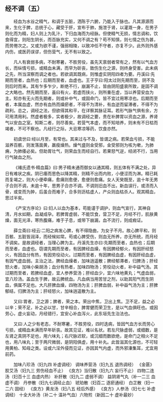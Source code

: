 ## 经不调（五）


&emsp;&emsp;经血为水谷之精气，和调于五脏，洒陈于六腑，乃能入于脉也。凡其源源而来，生化于脾，总统于心，藏受于肝，宣布于肺，施泄于肾，以灌溉一身，在男子则化而为精，妇人则上为乳汁，下归血海而为经脉。但使精气无损，情志调和，饮食得宜，则阳生阴长，而百脉充实，又何不调之有？苟不知慎，则七情之伤为甚，而劳倦次之。又或为欲不谨，强弱相陵，以致冲任不守者，亦复不少。此外则外感内伤，或医药误谬，但伤营气，无不有以致之。

&emsp;&emsp;凡人有衰弱多病，不耐寒暑，不胜劳役，虽先天禀弱者常有之，然有以气血方长，而纵情亏损，或精血未满，而早为斫丧，致伤生化之源，则终身受害。此未病之先，所当深察而调之者也。若欲调其既病，则惟虚实阴阳四者为要。丹溪曰∶先期而至者，血热也；后期而至者，血虚也。王子亨曰∶阳太过则先期而至，阴不及则后时而来。其有乍多乍少，断绝不行，崩漏不止，皆由阴阳盛衰所致，是固不调之大略也。然先期而至，虽曰有火，若虚而挟火，则所重在虚，当以养营安血为主。矧亦有无火而先期者，则或补中气，或固命门，皆不宜过用寒凉也。后期而至者，本属血虚，然亦有血热而燥瘀者，不得不为清补，有血逆而留滞者，不得不为疏利。总之，调经之法，但欲得其和平，在详察其脉证耳。若形气脉气俱有余，方可用清用利。然虚者极多，实者极少，故调经之要，贵在补脾胃以资血之源，养肾气以安血之室。知斯二者，则尽善矣。若营气本虚，而不知培养，则未有不日枯而竭者，不可不察也。凡经行之际，大忌寒凉等药，饮食亦然。

&emsp;&emsp;初虞世曰∶经以月至，有常也。其来过与不及，皆谓之病。若荣血亏损，不能滋养百骸，则发落面黄，羸瘦燥热。燥气盛则金受邪，金受邪则为咳为嗽，为肺痈，为肺痿必矣。但助胃壮气，则荣血生而经自行。若果怒气逆，经闭不行，当用行气破血之剂。

&emsp;&emsp;《褚氏遗书·精血篇》曰∶男子精未通而御女以通其精，则五体有不满之处，异日有难状之疾。阴已痿而思色以降其精，则精不出而内败，小便涩而为淋。精已耗而复竭之，则大小便牵痛，愈痛则愈便，愈便则愈痛。女人天癸既至，逾十年无男子合则不调，未逾十年，思男子合亦不调。不调则旧血不出，新血误行，或渍而入骨，或变而为肿，后虽合而难子，合多则沥枯虚人，产众则血枯杀人。观其精血，思过半矣。

&emsp;&emsp;《产宝方序论》曰∶妇人以血为基本，苟能谨于调护，则血气宣行，其神自清，月水如期，血凝成孕。若脾胃虚弱，不能饮食，营卫不足，月经不行，肌肤黄燥，面无光泽，寒热腹痛，难于子息，或带下崩漏，血不流行，则成瘕证。

&emsp;&emsp;薛立斋曰∶经云∶二阳之病发心脾，有不得隐曲，为女子不月。故心脾平和，则百骸、五脏皆润泽，而经候如常。苟或心脾受伤，则血无所养，亦无所统，而月经不调矣。是故调经者，当理心脾为主。丹溪先生亦曰∶先期而至者，血热也；后期而至者，血虚也。窃谓先期而至者，有因脾经血燥，有因脾经郁火，有因肝经怒火，有因血分有热，有因劳役动火。过期而至者，有因脾经血虚，有因肝经血虚，有因气虚血弱。主治之法，脾经血燥者，加味逍遥散；脾经郁滞者，归脾汤；肝经怒火者，加味小柴胡汤；血分有热者，加味四物汤；劳役动火者，补中益气汤。其过期而至者，若脾经血虚，宜人参养营汤；肝经血少，宜六味地黄丸；气虚血弱，宜八珍汤。盖血生于脾，故云脾统血。凡血病当用苦甘之剂，以助其阳气而生阴血，俱属不足也。大凡肝脾血燥，四物汤为主；肝脾血弱，补中益气汤为主；肝脾郁结，归脾汤为主；肝经怒火，加味逍遥散为主。

&emsp;&emsp;又曰∶胃者，卫之源；脾者，荣之本。荣出中焦，卫出上焦。卫不足，益之必以辛；荣不足，补之必以甘，甘辛相合，脾胃健而荣卫生，是以气血俱旺也。或因劳心，虚火妄动，月经错行，宜安心补血泻火，此东垣先生治法也。

&emsp;&emsp;又曰∶人之少有老态，不耐寒暑，不胜劳役，四时迭病，皆因气血方长而劳心亏损，或精血未满而早年斫丧。故其见证，难以名状。若左尺脉虚弱，或细数，是左肾之真阴不足也，用六味丸；右尺脉迟软，或沉细而数欲绝，是命门之相火不足也，用八味丸；至于两尺微弱，是阴阳俱虚，用十补丸。此皆滋其化源也，不可轻用黄柏、知母之类。设或六淫外侵而见证，亦因其气内虚，而外邪溱集耳，尤宜用前药。

&emsp;&emsp;加味八珍汤（妇九四 补虚调经） 调味养营汤（妇九五 退热调经） 《金匮》胶艾汤（妇九三 劳伤经血不止） 《良方》当归散（妇九六 妄行不止） 四物二连汤（妇百十三 血虚内热） 补肝散（妇九二 虚弱不调） 益阴肾气丸（补一二三 血虚不调） 丹参散（妇九七调经止血） 琥珀散（妇百二 逐瘀通经） 白芷散（妇一二六 固经） 《良方》黄龙汤（妇八五 经后外感） 《良方》人参汤（妇七七 补虚调经） 十全大补汤（补二十 温补气血）六物煎（新因二十 虚补最妙）

